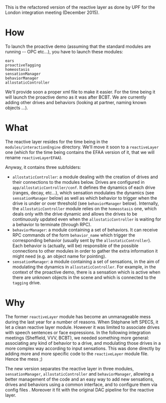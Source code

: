 This is the refactored version of the reactive layer as done by UPF for the London integration meeting (December 2015).

# How

To launch the proactive demo (assuming that the standard modules are running -- OPC etc...), you have to launch these modules:

    ears
    proactiveTagging
    homeostasis
    sensationManager
    behaviorManager
    allostaticController

We'll provide soon a proper xml file to make it easier. For the time being it will launch the proactive demo as it was after BCBT. We are currently adding other drives and behaviors (looking at partner, naming known objects ...).


# What

The reactive layer resides for the time being in the `modules/interactionEngine` directory. We'll move it soon to a `reactiveLayer` one (which for the time being contains the EFAA version of it, that we will rename `reactiveLayerEFAA`).

Anyway, it contains three subfolders:

- `allostaticController`: a module dealing with the creation of drives and their connections to the modules below. Drives are configured in `app/allostaticController/conf`. It defines the dynamics of each drive (ranges, decay, etc...), which sensation modulates the dynamics (see `sensationManager` below) as well as which behavior to trigger when the drive is under or over threshold (see `behaviorManager` below). Internally, the `allostaticController` module relies on the `homeostasis` one, which deals only with the drive dynamic and allows the drives to be continuously updated even when the `allostaticController` is waiting for a behavior to terminate (through RPC).
- `behaviorManager`: a module containing a set of behaviors. It can receive RPC commands of the form `behavior_name` which trigger the corresponding behavior (usually sent by the `allostaticController`). Each behavior is (actually, will be) responsible of the possible connections to other modules in order to gather the extra information it might need (e.g. an object name for pointing). 
- `sensationManager`: a module containing a set of sensations, in the aim of modulating the  dynamics in `allostaticController`. For example, in the context of the proactive demo, there is a sensation which is active when there are unknown objects in the scene and which is connected to the `tagging` drive.


# Why

The former `reactiveLayer` module has become an unmanageable mess during the last year for a number of reasons. When Stéphane left SPECS, it let a clean reactive layer module. However it was limited to associate drives with speech sentences or face expressions. In the following integration meetings (Sheffield, VVV, BCBT), we needed something more general: associating any kind of behavior to a drive, and modulating those drives in a more complex way according to input sensations. This was done directly by adding more and more specific code to the `reactiveLayer` module file. Hence the mess ;)

The new version separates the reactive layer in three modules, `sensationManager`, `allostaticController` and `behaviorManager`, allowing a better management of the code and an easy way to add new sensations, drives and behaviors using a common interface, and to configure them via config files . Moreover it fit with the original DAC pipeline for the reactive layer.
